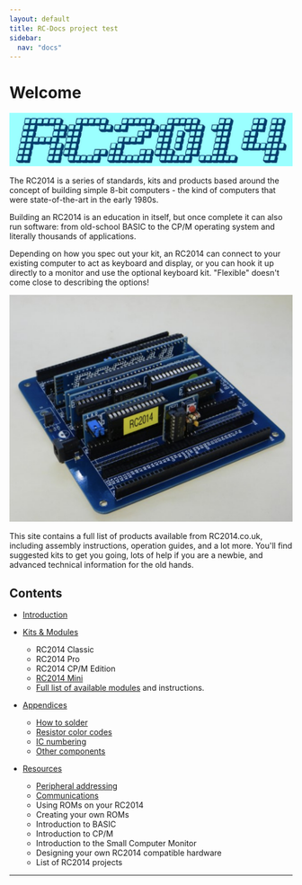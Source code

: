 ```yaml
---
layout: default
title: RC-Docs project test
sidebar:
  nav: "docs"
---
```


# Welcome

![](media/RC2014-logo.jpg)

The RC2014 is a series of standards, kits and products based around the concept of building simple 8-bit computers - the kind of computers that were state-of-the-art in the early 1980s.

Building an RC2014 is an education in itself, but once complete it can also run software: from old-school BASIC to the CP/M operating system and literally thousands of applications.

Depending on how you spec out your kit, an RC2014 can connect to your existing computer to act as keyboard and display, or you can hook it up directly to a monitor and use the optional keyboard kit. "Flexible" doesn't come close to describing the options!

![](media/board1.png)

This site contains a full list of products available from RC2014.co.uk, including assembly instructions,  operation guides, and a lot more. You'll find suggested kits to get you going, lots of help if you are a newbie, and advanced technical information for the old hands.

## Contents

* [Introduction](introduction.html)

* [Kits & Modules](kits/kits.html)
  * RC2014 Classic
  * RC2014 Pro
  * RC2014 CP/M Edition
  * [RC2014 Mini](kits/rc2014mini/guide.html)
  * [Full list of available modules](kits/kits.html) and instructions.
* [Appendices](appendices/appendices.html)
  * [How to solder](appendices/soldering.html)
  * [Resistor color codes](appendices/resistor_color_codes.html)
  * [IC numbering](appendices/ic_numbering.html)
  * [Other components](appendices/components.html)
* [Resources](resources.html)
  * [Peripheral addressing](peripheral.html)
  * [Communications](communications.html)
  * Using ROMs on your RC2014
  * Creating your own ROMs
  * Introduction to BASIC
  * Introduction to CP/M
  * Introduction to the Small Computer Monitor
  * Designing your own RC2014 compatible hardware
  * List of RC2014 projects 

---

